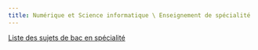 ```yaml
---
title: Numérique et Science informatique \ Enseignement de spécialité
---
```


[Liste des sujets de bac en spécialité](http://quandjepasselebac.education.fr/ec/#BNS%2FBac%20G%C3%A9n%C3%A9ral%2FPremi%C3%A8re%2FEnseignements%20de%20sp%C3%A9cialit%C3%A9%2FSp%C3%A9cialit%C3%A9%20num%C3%A9rique%20et%20sciences%20informatiques%2Fec-2)

